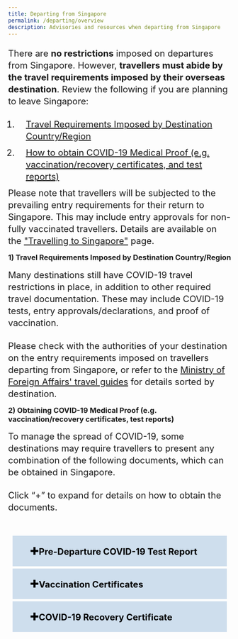 ```yaml
---
title: Departing from Singapore
permalink: /departing/overview
description: Advisories and resources when departing from Singapore
---
```

<html>
<head>
<style>

.col.is-offset-1-desktop{
	margin-left:-10px;
 }

.col.is-1, .col.is-1-tablet{
margin-left: 60px;
	}
.content{
	width:95%;
	}
	</style>
		</head>
		<body>
<p style="margin-top:0px; margin-bottom:15px; font-size:20px; line-height:1.35;">There are <b>no restrictions</b> imposed on departures from Singapore. However, <b>travellers must abide by the travel requirements imposed by their overseas destination</b>. Review the following if you are planning to leave Singapore:</p>
<ol style="padding-left:20px;margin-top:10px; margin-bottom:10px; font-size:20px;">
  <li style="padding-left:20px; margin-top:10px; margin-bottom:10px; font-size:20px; line-height:1.35;"><a href="#advisories">Travel Requirements Imposed by Destination Country/Region</a></li>
    <li style="padding-left:20px;margin-top:10px; margin-bottom:10px; font-size:20px; line-height:1.35;"><a href="#proof">How to obtain COVID-19 Medical Proof (e.g. vaccination/recovery certificates, and test reports)</a></li>
  </ol>

<p style="margin-top:10px; margin-bottom:5px; font-size:20px; line-height:1.35;">Please note that travellers will be subjected to the prevailing entry requirements for their return to Singapore. This may include entry approvals for non-fully vaccinated travellers. Details are available on the <a href="/arriving/overview" target="_blank">"Travelling to Singapore"</a> page.</p>

<div id="advisories" style="margin-bottom:-20px;"></div>

<h3> 1) Travel Requirements Imposed by Destination Country/Region</h3>

<p style="margin-top:10px; margin-bottom:15px; font-size:20px; line-height:1.35;">Many destinations still have COVID-19 travel restrictions in place, in addition to other required travel documentation. These may include COVID-19 tests, entry approvals/declarations, and proof of vaccination. </p>

<p style="margin-top:10px; margin-bottom:5px; font-size:20px; line-height:1.35;"> Please check with the authorities of your destination on the entry requirements imposed on travellers departing from Singapore, or refer to the <a href="https://www.mfa.gov.sg/where-are-you-travelling-to" target="_blank">Ministry of Foreign Affairs' travel guides</a> for details sorted by destination.</p>

<div id="proof" style="margin-bottom:-20px;"></div>
			
<h3> 2) Obtaining COVID-19 Medical Proof (e.g. vaccination/recovery certificates, test reports)</h3>

<p style="margin-top:10px; margin-bottom:15px; font-size:20px; line-height:1.35;">To manage the spread of COVID-19, some destinations may require travellers to present any combination of the following documents, which can be obtained in Singapore.</p>

<p style="margin-top:10px; margin-bottom:15px; font-size:20px; line-height:1.35;">Click “+” to expand for details on how to obtain the documents.</p>

<div style="padding: 10px; border-left:0px; border-right:0px; border-top:0px; border-bottom:0px;">
	
<html>
<head>
<meta charset="utf-8">
<title>Test Accordion</title>
<style>
	
/* # The Rotating Marker # */
details summary::-webkit-details-marker { display: none; }
summary::before {
  font-family: "Hiragino Mincho ProN", "Open Sans", sans-serif;
  content: "▶";
  position: absolute;
  top: 1rem;
  left: 0.8rem;
  transform: rotate(0);
  transform-origin: center;
  /*transition: 0.2s transform ease;*/
}
details[open] > summary:before {
  transform: rotate(90deg);
  /*transition: 0.45s transform ease;*/
}

/* # The Sliding Summary # */
details { overflow: hidden; }
details summary {
  position: relative;
  z-index: 10;
}
@keyframes details-show {
  from {
    margin-bottom: -80%;
    opacity: 0;
    transform: translateY(-100%);
  }
}
details > *:not(summary) {
  /*animation: details-show 500ms ease-in-out;*/
  position: relative;
  z-index: 1;
  /*transition: all 0.3s ease-in-out;*/
  color: transparent;
  overflow: hidden;
}
details[open] > *:not(summary) { color: inherit; }

/* # Style 6 # */
details.style6 summary {
  padding-right: 2.2rem;
  padding-left: 1rem;
}
details.style6 summary::before {
  content: "\271A";
  font-size: 1.5rem;
  top: 0.5rem;
  left: unset;
  right: 0.5rem;
  transform: rotate(0);
}
details.style6:hover > summary:before {
  content: "\271A";
}
details[open].style6 > summary:before {
  content: "\2716";
  transform: rotate(0deg);
}

/* # Just Some Pretty Styles # */
body { font-family: "Open Sans", sans-serif; padding-bottom: 400px; }
img { max-width: 100%; }
p { margin: 0; padding-bottom: 10px; }
p:last-child { padding: 0; }
details {
  /*max-width: 500px;*/
  box-sizing: border-box;
  margin-top: 5px;
  background: white;
}
summary {
  border: 4px solid transparent;
  outline: none;
  padding: 1rem;
  display: block;
  background: #CEDEED;
  color: #000;
  padding-left: 2.2rem;
  position: relative;
  cursor: pointer;
}
details[open] summary,
summary:hover {
  color: #000;
  background: #9ac5ed;
}
summary:hover strong,
details[open] summary strong,
summary:hover::before,
details[open] summary::before {
  color: #000;
}
.contenttest {
  padding: 10px;
  border: 2px solid #888;
  border-top: none;
}
</style>
</head>
	
<body>	
<details class="style6">
<summary><b style="font-size: 20px;">Pre-Departure COVID-19 Test Report</b></summary>
<div style="border-bottom: 2px solid #E0E0E0; border-left:2px solid #E0E0E0;border-right:2px solid #E0E0E0; background-color:#edf4fa;" class="contenttest">
<p style="font-size:20px; margin-top: 10px; margin-bottom:0px; line-height:1.35;">A pre-departure COVID-19 test can be booked with an clinic found on <a href="https://www.moh.gov.sg/licensing-and-regulation/regulations-guidelines-and-circulars/details/list-of-covid-19-swab-providers" target="_blank">this list</a>. Before booking, check with the clinic on the type of test administered, cost and estimated turnaround time for the release of the report, and ensure that these are appropriate for your travel plans and the requirements of the destination country.
</p>
 <p style="margin-top:10px; margin-bottom:20px; font-size:20px; line-height:1.35;">On the day of the test, travellers should bring the following documents for registration to facilitate report preparation:</p>
  <ol style="margin-top:10px; margin-bottom:10px; font-size:20px; list-style-type:disc;">
 <li style="margin-top:10px; margin-bottom:10px; font-size:20px; line-height:1.35;">Identity card (for Singapore Citizens, Permanent Residents, and Long-Term Pass Holders)</li> 
 <li style="margin-bottom:10px; font-size:20px; line-height:1.35;">Passport to be used for travelling</li>
 <li style=" margin-bottom:10px; font-size:20px; line-height:1.35;">Flight booking details showing the departure timing</li>
</ol>
  <p style="margin-top:10px; margin-bottom:20px; font-size:20px; line-height:1.35;">For PCR tests, the clinic will send you a digitally authenticated test result via email in the form of a QR code, which can be used for boarding and immigration clearance. For ART results, check with the clinic on how they will issue the test results to you.</p>
</div>
</details>
<details class="style6">
<summary><b style="font-size: 20px;">Vaccination Certificates</b></summary>
<div style="border-bottom: 2px solid #E0E0E0; border-left:2px solid #E0E0E0;border-right:2px solid #E0E0E0; background-color:#edf4fa;" class="contenttest">
<p style="font-size:20px; margin-top: 10px; margin-bottom:0px; line-height:1.35;">Not all travel destinations accept hardcopy vaccination cards/slips issued in Singapore, or vaccination records found in the <a href="https://www.tracetogether.gov.sg" target="_blank">TraceTogether</a> and <a href="https://www.healthhub.sg" target="_blank">HealthHub</a> mobile application.
</p>
 <p style="margin-top:10px; margin-bottom:20px; font-size:20px; line-height:1.35;">Apply for a digitally authenticated vaccination certificate using <a href="https://www.notarise.gov.sg" target="_blank">Not&alpha;rise</a>, if you are vaccinated in Singapore and required to present such a certificate for entry into the destination country. Upon authentication, Not&alpha;rise will send a Vaccination HealthCert (i.e. QR code) to your email and/or SingPass app (for users who logged in using SingPass app/credentials). The QR code can be presented to the relevant foreign authority for scanning as proof of your vaccination status.</p>
  <p style="margin-top:10px; margin-bottom:20px; font-size:20px; line-height:1.35;">If you have queries about Vaccination HealthCerts, refer to <a href="https://faq.notarise.gov.sg/hc/en-gb/sections/4571963962649-Outbound-travellers-from-Singapore-Vaccination-" target="_blank">this FAQ</a> or write to <a href="mailto:support@notarise.gov.sg" target="_blank">support@notarise.gov.sg</a> for assistance.</p>
</div>
</details>
<details class="style6">
<summary><b style="font-size: 20px;">COVID-19 Recovery Certificate</b></summary>
<div style="border-bottom: 2px solid #E0E0E0; border-left:2px solid #E0E0E0;border-right:2px solid #E0E0E0; background-color:#edf4fa;" class="contenttest">
<p style="font-size:20px; margin-top: 10px; margin-bottom:0px; line-height:1.35;">Some destinations offer testing exemptions to travellers who recovered from COVID-19. 
</p>
 <p style="margin-top:10px; margin-bottom:20px; font-size:20px; line-height:1.35;">Apply for a digitally authenticated recovery certificate via <a href="https://www.notarise.gov.sg" target="_blank">Not&alpha;rise</a> for yourself and/or your child, only if you had previously tested positive for COVID-19 on a professionally administered or supervised test at a healthcare provider or test centre in Singapore. </p>
	<p style="margin-top:10px; margin-bottom:20px; font-size:20px; line-height:1.35;">If you have queries about Recovery HealthCerts, refer to <a href="https://faq.notarise.gov.sg/hc/en-gb/sections/6825502910361-Outbound-travellers-from-Singapore-Recovery-" target="_blank">this FAQ</a> or write to <a href="mailto:support@notarise.gov.sg" target="_blank">support@notarise.gov.sg</a> for assistance. If you have trouble obtaining a Recovery HealthCert, you may also wish to check with the authorities of your destination if other forms of proof of past infection are accepted (e.g. positive test result slip). </p>
</div>
</details>
  </body>
  </html>
			</div>
	</body>
	</html>
